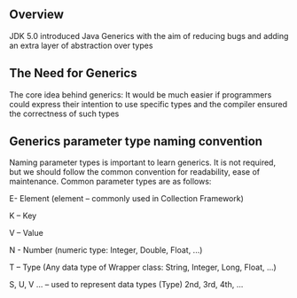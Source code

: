 ## Overview

JDK 5.0 introduced Java Generics with the aim of reducing bugs and adding an extra layer of abstraction over types

## The Need for Generics

The core idea behind generics: It would be much easier if programmers could express their intention to use specific types and the compiler ensured the correctness of such types

## Generics parameter type naming convention

Naming parameter types is important to learn generics. It is not required, but we should follow the common convention for readability, ease of maintenance. Common parameter types are as follows:

E- Element (element – commonly used in Collection Framework)

K – Key

V – Value

N - Number (numeric type: Integer, Double, Float, ...)

T – Type (Any data type of Wrapper class: String, Integer, Long, Float, ...)

S, U, V … – used to represent data types (Type) 2nd, 3rd, 4th, …

